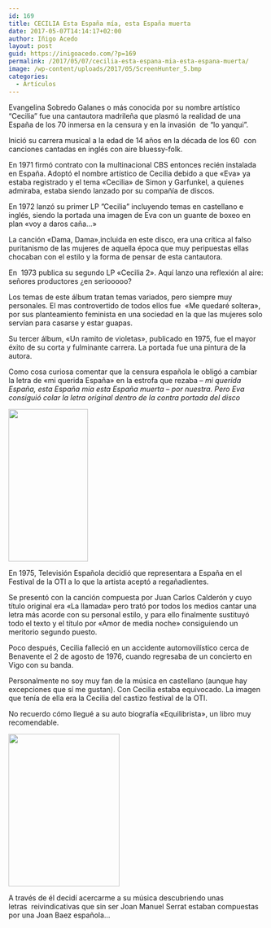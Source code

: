 ```yaml
---
id: 169
title: CECILIA Esta España mía, esta España muerta
date: 2017-05-07T14:14:17+02:00
author: Iñigo Acedo
layout: post
guid: https://inigoacedo.com/?p=169
permalink: /2017/05/07/cecilia-esta-espana-mia-esta-espana-muerta/
image: /wp-content/uploads/2017/05/ScreenHunter_5.bmp
categories:
  - Artículos
---
```

Evangelina Sobredo Galanes o más conocida por su nombre artístico “Cecilia” fue una cantautora madrileña que plasmó la realidad de una España de los 70 inmersa en la censura y en la invasión  de “lo yanqui”.

<!--more-->

Inició su carrera musical a la edad de 14 años en la década de los 60  con canciones cantadas en inglés con aire bluessy-folk.

En 1971 firmó contrato con la multinacional CBS entonces recién instalada en España. Adoptó el nombre artístico de Cecilia debido a que &#171;Eva&#187; ya estaba registrado y el tema &#171;Cecilia&#187; de Simon y Garfunkel, a quienes admiraba, estaba siendo lanzado por su compañía de discos.

En 1972 lanzó su primer LP ”Cecilia” incluyendo temas en castellano e inglés, siendo la portada una imagen de Eva con un guante de boxeo en plan &#171;voy a daros caña&#8230;&#187;

La canción &#171;Dama, Dama&#187;,incluida en este disco, era una crítica al falso puritanismo de las mujeres de aquella época que muy peripuestas ellas chocaban con el estilo y la forma de pensar de esta cantautora.

En  1973 publica su segundo LP &#171;Cecilia 2&#187;. Aquí lanzo una reflexión al aire: señores productores ¿en seriooooo?

Los temas de este álbum tratan temas variados, pero siempre muy personales. El mas controvertido de todos ellos fue  &#171;Me quedaré soltera&#187;, por sus planteamiento feminista en una sociedad en la que las mujeres solo servían para casarse y estar guapas.

Su tercer álbum, &#171;Un ramito de violetas&#187;, publicado en 1975, fue el mayor éxito de su corta y fulminante carrera. La portada fue una pintura de la autora.

Como cosa curiosa comentar que la censura española le obligó a cambiar la letra de &#171;mi querida España&#187; en la estrofa que rezaba &#8211; _mi querida España, esta España mía esta España muerta &#8211; por nuestra. Pero Eva consiguió colar la letra original dentro de la contra portada del disco_

[<img class="alignnone size-medium wp-image-174" src="https://inigoacedo.com/wp-content/uploads/2017/05/ScreenHunter_1-156x300.bmp" alt="" width="156" height="300" srcset="https://inigoacedo.com/wp-content/uploads/2017/05/ScreenHunter_1-156x300.bmp 156w, https://inigoacedo.com/wp-content/uploads/2017/05/ScreenHunter_1.bmp 230w" sizes="(max-width: 156px) 100vw, 156px" />](https://inigoacedo.com/wp-content/uploads/2017/05/ScreenHunter_1.bmp)

En 1975, Televisión Española decidió que representara a España en el Festival de la OTI a lo que la artista aceptó a regañadientes.

Se presentó con la canción compuesta por Juan Carlos Calderón y cuyo título original era &#171;La llamada&#187; pero trató por todos los medios cantar una letra más acorde con su personal estilo, y para ello finalmente sustituyó todo el texto y el título por &#171;Amor de media noche&#187; consiguiendo un meritorio segundo puesto.

Poco después, Cecilia falleció en un accidente automovilístico cerca de Benavente el 2 de agosto de 1976, cuando regresaba de un concierto en Vigo con su banda.

Personalmente no soy muy fan de la música en castellano (aunque hay excepciones que sí me gustan). Con Cecilia estaba equivocado. La imagen que tenía de ella era la Cecilia del castizo festival de la OTI.

No recuerdo cómo llegué a su auto biografía &#171;Equilibrista&#187;, un libro muy recomendable.

[<img class="alignnone size-medium wp-image-175" src="https://inigoacedo.com/wp-content/uploads/2017/05/ScreenHunter_2-218x300.bmp" alt="" width="218" height="300" srcset="https://inigoacedo.com/wp-content/uploads/2017/05/ScreenHunter_2-218x300.bmp 218w, https://inigoacedo.com/wp-content/uploads/2017/05/ScreenHunter_2.bmp 351w" sizes="(max-width: 218px) 100vw, 218px" />](https://inigoacedo.com/wp-content/uploads/2017/05/ScreenHunter_2.bmp)

A través de él decidí acercarme a su música descubriendo unas letras  reivindicativas que sin ser Joan Manuel Serrat estaban compuestas por una Joan Baez española&#8230;